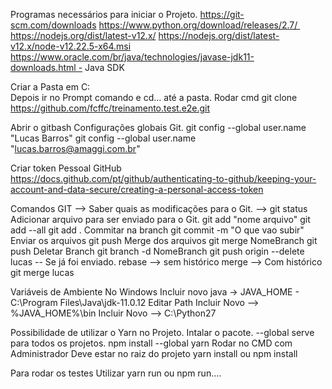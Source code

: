 Programas necessários para iniciar o Projeto.
https://git-scm.com/downloads
https://www.python.org/download/releases/2.7/ 
https://nodejs.org/dist/latest-v12.x/
https://nodejs.org/dist/latest-v12.x/node-v12.22.5-x64.msi
https://www.oracle.com/br/java/technologies/javase-jdk11-downloads.html - Java SDK

Criar a Pasta em C:\
Depois ir no Prompt comando e cd... até a pasta.
Rodar
cmd git clone https://github.com/fcffc/treinamento.test.e2e.git

Abrir o gitbash
Configurações globais Git.
git config --global user.name "Lucas Barros"
git config --global user.name "lucas.barros@amaggi.com.br"

Criar token Pessoal GitHub
https://docs.github.com/pt/github/authenticating-to-github/keeping-your-account-and-data-secure/creating-a-personal-access-token


Comandos GIT --> 
Saber quais as modificações para o Git. 
	--> git status
Adicionar arquivo para ser enviado para o Git.
	git add "nome arquivo"
	git add --all
	git add .
Commitar na branch
	git commit -m "O que vao subir"
Enviar os arquivos 
	git push
Merge dos arquivos
	git merge NomeBranch
	git push
Deletar Branch
	git branch -d NomeBranch
	git push origin --delete lucas -- Se já foi enviado.
rebase --> sem histórico
merge --> Com histórico  git merge lucas

Variáveis de Ambiente No Windows
	Incluir novo
		java -> JAVA_HOME - C:\Program Files\Java\jdk-11.0.12
	Editar Path
		Incluir Novo --> %JAVA_HOME%\bin
		Incluir Novo --> C:\Python27

Possibilidade de utilizar o Yarn no Projeto. Intalar o pacote.  --global serve para todos os projetos.
	npm install --global yarn
Rodar no CMD com Administrador
	Deve estar no raiz do projeto
		yarn install ou npm install

Para rodar os testes Utilizar 
	yarn run ou npm run....